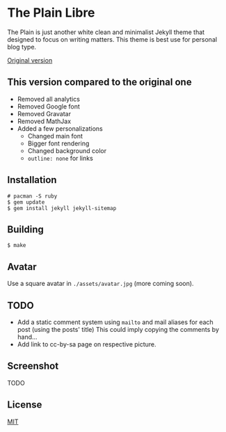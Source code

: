 # The Plain Libre

The Plain is just another white clean and minimalist Jekyll theme that 
designed to focus on writing matters. This theme is best use for personal blog 
type.

[Original version](https://github.com/heiswayi/the-plain)

## This version compared to the original one

- Removed all analytics
- Removed Google font
- Removed Gravatar
- Removed MathJax
- Added a few personalizations
  - Changed main font
  - Bigger font rendering
  - Changed background color
  - `outline: none` for links

## Installation

    # pacman -S ruby
    $ gem update
    $ gem install jekyll jekyll-sitemap

## Building

    $ make

## Avatar

Use a square avatar in `./assets/avatar.jpg` (more coming soon).

## TODO

- Add a static comment system using `mailto` and
  mail aliases for each post (using the posts' title)
  This could imply copying the comments by hand...
- Add link to cc-by-sa page on respective picture.

## Screenshot

TODO

## License

[MIT](LICENSE.md)
